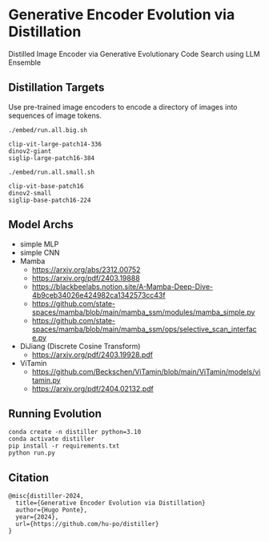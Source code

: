 # Generative Encoder Evolution via Distillation

Distilled Image Encoder via Generative Evolutionary Code Search using LLM Ensemble

## Distillation Targets

Use pre-trained image encoders to encode a directory of images into sequences of image tokens.

`./embed/run.all.big.sh`

```
clip-vit-large-patch14-336
dinov2-giant
siglip-large-patch16-384
```

`./embed/run.all.small.sh` 

```
clip-vit-base-patch16
dinov2-small
siglip-base-patch16-224
```

## Model Archs

- simple MLP
- simple CNN
- Mamba
  - https://arxiv.org/abs/2312.00752
  - https://arxiv.org/pdf/2403.19888
  - https://blackbeelabs.notion.site/A-Mamba-Deep-Dive-4b9ceb34026e424982ca1342573cc43f
  - https://github.com/state-spaces/mamba/blob/main/mamba_ssm/modules/mamba_simple.py
  - https://github.com/state-spaces/mamba/blob/main/mamba_ssm/ops/selective_scan_interface.py
- DiJiang (Discrete Cosine Transform)
  - https://arxiv.org/pdf/2403.19928.pdf
- ViTamin
  - https://github.com/Beckschen/ViTamin/blob/main/ViTamin/models/vitamin.py
  - https://arxiv.org/pdf/2404.02132.pdf

## Running Evolution


```
conda create -n distiller python=3.10
conda activate distiller
pip install -r requirements.txt
python run.py
```

## Citation

```
@misc{distiller-2024,
  title={Generative Encoder Evolution via Distillation}
  author={Hugo Ponte},
  year={2024},
  url={https://github.com/hu-po/distiller}
}
```